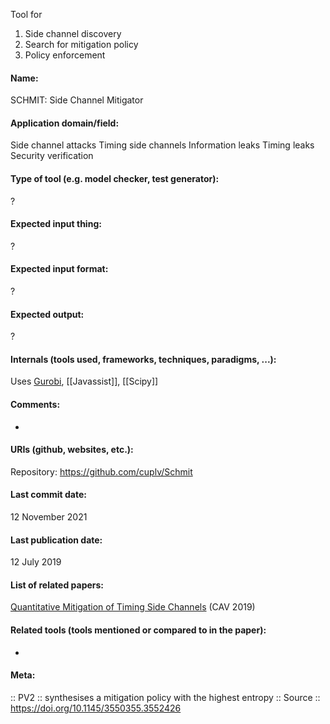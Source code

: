 Tool for 
1. Side channel discovery
2. Search for mitigation policy
3. Policy enforcement

#### Name:
SCHMIT: Side Channel Mitigator

#### Application domain/field:
Side channel attacks
Timing side channels
Information leaks
Timing leaks
Security verification

#### Type of tool (e.g. model checker, test generator):
?

#### Expected input thing:
?

#### Expected input format:
?

#### Expected output:
?

#### Internals (tools used, frameworks, techniques, paradigms, ...):
Uses [Gurobi](Solvers/Gurobi.md), [[Javassist]], [[Scipy]]

#### Comments:
-

#### URIs (github, websites, etc.):
Repository: https://github.com/cuplv/Schmit

#### Last commit date:
12 November 2021

#### Last publication date:
12 July 2019

#### List of related papers:
[Quantitative Mitigation of Timing Side Channels](https://doi.org/10.1007/978-3-030-25540-4_8) (CAV 2019)

#### Related tools (tools mentioned or compared to in the paper):
-

#### Meta:
:: PV2 :: synthesises a mitigation policy with the highest entropy
:: Source :: https://doi.org/10.1145/3550355.3552426